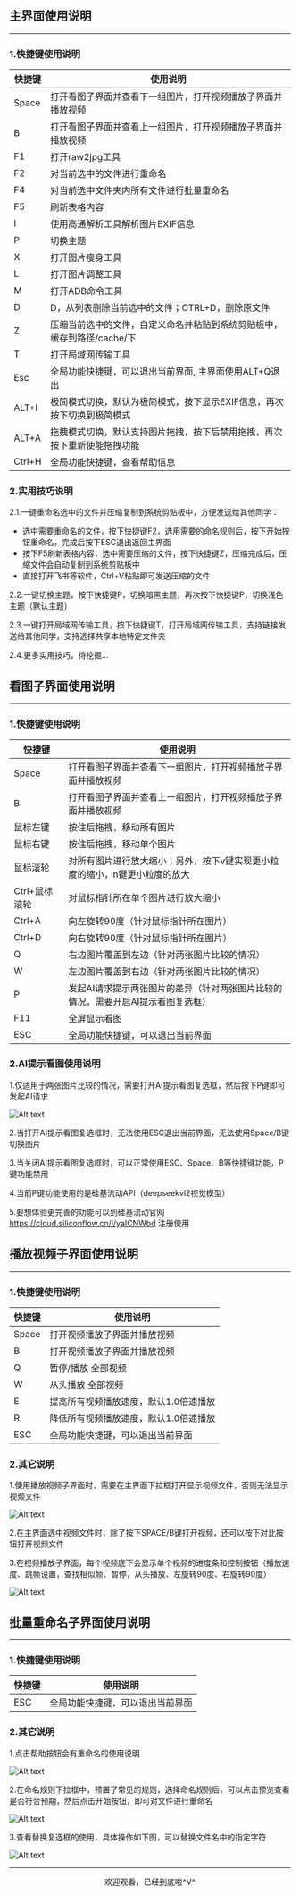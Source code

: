 ## 主界面使用说明

---

### 1.快捷键使用说明


| 快捷键 | 使用说明                                                                                       |
| ------ | ---------------------------------------------------------------------------------------------- |
| Space  | 打开看图子界面并查看下一组图片，打开视频播放子界面并播放视频                                   |
| B      | 打开看图子界面并查看上一组图片，打开视频播放子界面并播放视频                                   |
| F1     | 打开raw2jpg工具                                                                                |
| F2     | 对当前选中的文件进行重命名                                                                     |
| F4     | 对当前选中文件夹内所有文件进行批量重命名                                                       |
| F5     | 刷新表格内容                                                                                   |
| I      | 使用高通解析工具解析图片EXIF信息                                                               |
| P      | 切换主题                                                                                       |
| X      | 打开图片瘦身工具                                                                               |
| L      | 打开图片调整工具                                                                               |
| M      | 打开ADB命令工具                                                                                |
| D      | D，从列表删除当前选中的文件；CTRL+D，删除原文件                                                |
| Z      | 压缩当前选中的文件，自定义命名并粘贴到系统剪贴板中，缓存到路径/cache/下                        |
| T      | 打开局域网传输工具                                                                             |
| Esc    | 全局功能快捷键，可以退出当前界面, 主界面使用ALT+Q退出                                          |
| ALT+I  | 极简模式切换，默认为极简模式，按下显示EXIF信息，再次按下切换到极简模式                         |
| ALT+A  | 拖拽模式切换，默认支持图片拖拽，按下后禁用拖拽，再次按下重新使能拖拽功能                       |
| Ctrl+H | 全局功能快捷键，查看帮助信息                                                                   |

### 2.实用技巧说明

2.1.一键重命名选中的文件并压缩复制到系统剪贴板中，方便发送给其他同学：

- 选中需要重命名的文件，按下快捷键F2，选用需要的命名规则后，按下开始按钮重命名，完成后按下ESC退出返回主界面
- 按下F5刷新表格内容，选中需要压缩的文件，按下快捷键Z，压缩完成后，压缩文件会自动复制到系统剪贴板中
- 直接打开飞书等软件，Ctrl+V粘贴即可发送压缩的文件

2.2.一键切换主题，按下快捷键P，切换暗黑主题，再次按下快捷键P，切换浅色主题（默认主题）

2.3.一键打开局域网传输工具，按下快捷键T，打开局域网传输工具，支持链接发送给其他同学，支持选择共享本地特定文件夹

2.4.更多实用技巧，待挖掘...

## 看图子界面使用说明

---

### 1.快捷键使用说明


| 快捷键        | 使用说明                                                                         |
| ------------- | -------------------------------------------------------------------------------- |
| Space         | 打开看图子界面并查看下一组图片，打开视频播放子界面并播放视频                     |
| B             | 打开看图子界面并查看上一组图片，打开视频播放子界面并播放视频                     |
| 鼠标左键      | 按住后拖拽，移动所有图片                                                         |
| 鼠标右键      | 按住后拖拽，移动单个图片                                                         |
| 鼠标滚轮      | 对所有图片进行放大缩小；另外，按下v键实现更小粒度的缩小，n键更小粒度的放大       |
| Ctrl+鼠标滚轮 | 对鼠标指针所在单个图片进行放大缩小                                               |
| Ctrl+A        | 向左旋转90度（针对鼠标指针所在图片）                                             |
| Ctrl+D        | 向右旋转90度（针对鼠标指针所在图片）                                             |
| Q             | 右边图片覆盖到左边（针对两张图片比较的情况）                                     |
| W             | 左边图片覆盖到右边（针对两张图片比较的情况）                                     |
| P             | 发起AI请求提示两张图片的差异（针对两张图片比较的情况，需要开启AI提示看图复选框） |
| F11           | 全屏显示看图                                                                     |
| ESC           | 全局功能快捷键，可以退出当前界面                                                 |

### 2.AI提示看图使用说明

1.仅适用于两张图片比较的情况，需要打开AI提示看图复选框，然后按下P键即可发起AI请求

![Alt text](D:\Image_process\hiviewer\resource\docs\images\image.png)

2.当打开AI提示看图复选框时，无法使用ESC退出当前界面，无法使用Space/B键切换图片

3.当关闭AI提示看图复选框时，可以正常使用ESC、Space、B等快捷键功能，P键功能禁用

4.当前P键功能使用的是硅基流动API（deepseekvl2视觉模型）

5.要想体验更完善的功能可以到硅基流动官网 https://cloud.siliconflow.cn/i/yaICNWbd 注册使用

## 播放视频子界面使用说明

---

### 1.快捷键使用说明


| 快捷键 | 使用说明                              |
| ------ | ------------------------------------- |
| Space  | 打开视频播放子界面并播放视频          |
| B      | 打开视频播放子界面并播放视频          |
| Q      | 暂停/播放 全部视频                    |
| W      | 从头播放  全部视频                    |
| E      | 提高所有视频播放速度，默认1.0倍速播放 |
| R      | 降低所有视频播放速度，默认1.0倍速播放 |
| ESC    | 全局功能快捷键，可以退出当前界面      |

### 2.其它说明

1.使用播放视频子界面时，需要在主界面下拉框打开显示视频文件，否则无法显示视频文件

![Alt text](D:\Image_process\hiviewer\resource\docs\images\image-1.png)

2.在主界面选中视频文件时，除了按下SPACE/B键打开视频，还可以按下对比按钮打开视频文件

3.在视频播放子界面，每个视频底下会显示单个视频的进度条和控制按钮（播放速度、跳帧设置，查找相似帧、暂停，从头播放、左旋转90度、右旋转90度）

![Alt text](D:\Image_process\hiviewer\resource\docs\images\image-2.png)

## 批量重命名子界面使用说明

---

### 1.快捷键使用说明


| 快捷键 | 使用说明                         |
| ------ | -------------------------------- |
| ESC    | 全局功能快捷键，可以退出当前界面 |

### 2.其它说明

1.点击帮助按钮会有重命名的使用说明

![Alt text](D:\Image_process\hiviewer\resource\docs\images\image-3.png)

2.在命名规则下拉框中，预置了常见的规则，选择命名规则后，可以点击预览查看是否符合预期，然后点击开始按钮，即可对文件进行重命名

![Alt text](D:\Image_process\hiviewer\resource\docs\images\image-4.png)

3.查看替换复选框的使用，具体操作如下图，可以替换文件名中的指定字符

![Alt text](D:\Image_process\hiviewer\resource\docs\images\image-5.png)



---

<div style="text-align: center;">
  欢迎观看，已经到底啦^V^
</div> 
